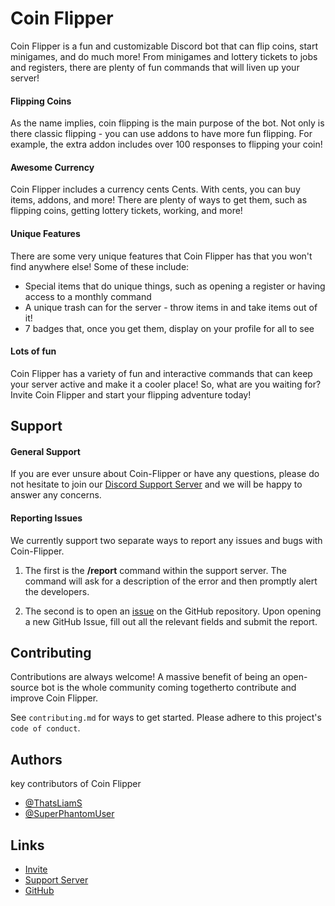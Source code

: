 # Coin Flipper
Coin Flipper is a fun and customizable Discord bot that can flip coins, start minigames, and do much more! From minigames and lottery tickets to jobs and registers, there are plenty of fun commands that will liven up your server!

#### Flipping Coins
As the name implies, coin flipping is the main purpose of the bot. Not only is there classic flipping - you can use addons to have more fun flipping. For example, the extra addon includes over 100 responses to flipping your coin!

#### Awesome Currency
Coin Flipper includes a currency cents Cents. With cents, you can buy items, addons, and more! There are plenty of ways to get them, such as flipping coins, getting lottery tickets, working, and more!

#### Unique Features
There are some very unique features that Coin Flipper has that you won't find anywhere else! Some of these include:
- Special items that do unique things, such as opening a register or having access to a monthly command
- A unique trash can for the server - throw items in and take items out of it!
- 7 badges that, once you get them, display on your profile for all to see

#### Lots of fun
Coin Flipper has a variety of fun and interactive commands that can keep your server active and make it a cooler place! So, what are you waiting for? Invite Coin Flipper and start your flipping adventure today!


## Support

#### General Support

If you are ever unsure about Coin-Flipper or have any questions, please do not hesitate to join our [Discord Support Server](https://discord.gg/2je9aJynqt) and we will be happy to answer any concerns.

#### Reporting Issues

We currently support two separate ways to report any issues and bugs with Coin-Flipper. 

1. The first is the **/report** command within the support server. The command will ask for a description of the error and then promptly alert the developers. 

2. The second is to open an [issue](https://github.com/Coin-Flipper/Coin-Flipper/issues) on the GitHub repository. Upon opening a new GitHub Issue, fill out all the relevant fields and submit the report.


## Contributing

Contributions are always welcome! A massive benefit of being an open-source bot is the whole community coming togetherto contribute and improve Coin Flipper.

See `contributing.md` for ways to get started. Please adhere to this project's `code of conduct`.


## Authors
key contributors of Coin Flipper
- [@ThatsLiamS](https://github.com/ThatsLiamS)
- [@SuperPhantomUser](https://github.com/SuperPhantomUser)


## Links

- [Invite](https://discord.com/oauth2/authorize?client_id=668850031012610050&permissions=274945395792&scope=bot%20applications.commands)
- [Support Server](https://discord.gg/2je9aJynqt)
- [GitHub](https://github.com/Coin-Flipper/Coin-Flipper)
